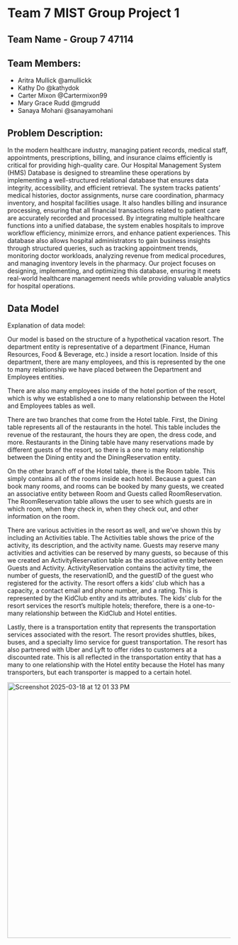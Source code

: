 # Team 7 MIST Group Project 1 
## Team Name - Group 7 47114
## Team Members: 
- Aritra Mullick @amullickk
- Kathy Do @kathydok
- Carter Mixon @Cartermixon99
- Mary Grace Rudd @mgrudd 
- Sanaya Mohani @sanayamohani

## Problem Description:
In the modern healthcare industry, managing patient records, medical staff, appointments, prescriptions, billing, and insurance claims efficiently is critical for providing high-quality care. Our Hospital Management System (HMS) Database is designed to streamline these operations by implementing a well-structured relational database that ensures data integrity, accessibility, and efficient retrieval. The system tracks patients’ medical histories, doctor assignments, nurse care coordination, pharmacy inventory, and hospital facilities usage. It also handles billing and insurance processing, ensuring that all financial transactions related to patient care are accurately recorded and processed. By integrating multiple healthcare functions into a unified database, the system enables hospitals to improve workflow efficiency, minimize errors, and enhance patient experiences. This database also allows hospital administrators to gain business insights through structured queries, such as tracking appointment trends, monitoring doctor workloads, analyzing revenue from medical procedures, and managing inventory levels in the pharmacy. Our project focuses on designing, implementing, and optimizing this database, ensuring it meets real-world healthcare management needs while providing valuable analytics for hospital operations.

## Data Model
Explanation of data model:

Our model is based on the structure of a hypothetical vacation resort. The department entity is representative of a department (Finance, Human Resources, Food & Beverage, etc.) inside a resort location. Inside of this department, there are many employees, and this is represented by the one to many relationship we have placed between the Department and Employees entities.

There are also many employees inside of the hotel portion of the resort, which is why we established a one to many relationship between the Hotel and Employees tables as well.

There are two branches that come from the Hotel table. First, the Dining table represents all of the restaurants in the hotel. This table includes the revenue of the restaurant, the hours they are open, the dress code, and more. Restaurants in the Dining table have many reservations made by different guests of the resort, so there is a one to many relationship between the Dining entity and the DiningReservation entity.

On the other branch off of the Hotel table, there is the Room table. This simply contains all of the rooms inside each hotel. Because a guest can book many rooms, and rooms can be booked by many guests, we created an associative entity between Room and Guests called RoomReservation. The RoomReservation table allows the user to see which guests are in which room, when they check in, when they check out, and other information on the room.

There are various activities in the resort as well, and we’ve shown this by including an Activities table. The Activities table shows the price of the activity, its description, and the activity name. Guests may reserve many activities and activities can be reserved by many guests, so because of this we created an ActivityReservation table as the associative entity between Guests and Activity. ActivityReservation contains the activity time, the number of guests, the reservationID, and the guestID of the guest who registered for the activity. The resort offers a kids’ club which has a capacity, a contact email and phone number, and a rating. This is represented by the KidClub entity and its attributes. The kids’ club for the resort services the resort’s multiple hotels; therefore, there is a one-to-many relationship between the KidClub and Hotel entities.

Lastly, there is a transportation entity that represents the transportation services associated with the resort. The resort provides shuttles, bikes, buses, and a specialty limo service for guest transportation. The resort has also partnered with Uber and Lyft to offer rides to customers at a discounted rate. This is all reflected in the transportation entity that has a many to one relationship with the Hotel entity because the Hotel has many transporters, but each transporter is mapped to a certain hotel.

<img width="576" alt="Screenshot 2025-03-18 at 12 01 33 PM" src="https://github.com/user-attachments/assets/523be273-5900-4213-aae3-f3e2fd43f983" />

